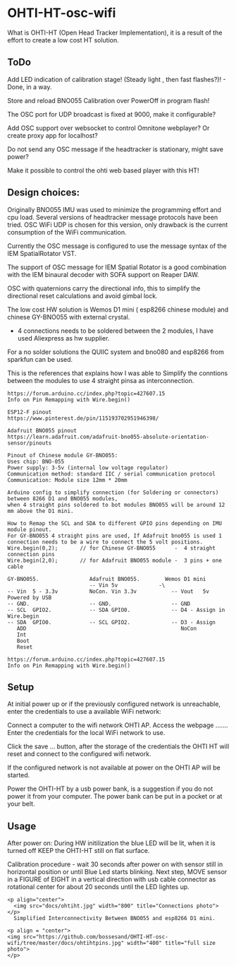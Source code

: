 # OHTI-HT-osc-wifi

 What is OHTI-HT  (Open Head Tracker Implementation), it is a result of the effort to create a low cost HT solution. 

ToDo
--------
Add LED indication of calibration stage! (Steady light , then fast flashes?)! - Done, in a way.

Store and reload BNO055 Calibration over PowerOff in program flash!

The OSC port for UDP broadcast is fixed at 9000, make it configurable?

Add OSC support over websocket to control Omnitone webplayer? Or create proxy app for localhost?

Do not send any OSC message if the headtracker is stationary, might save power?

Make it possible to control the ohti web based player with this HT!

Design choices: 
-------------------------
Originally BNO055 IMU was used to minimize the programming effort and cpu load.
Several versions of headtracker message protocols have been tried.
OSC WiFi UDP is chosen for this version, only drawback is the current consumption of the WiFi communication.

Currently the OSC message is configured to use the message syntax of the IEM SpatialRotator VST.

The support of OSC message for IEM Spatial Rotator is a good combination with the IEM binaural decoder with SOFA support on Reaper DAW.

OSC with quaternions carry the directional info, this to simplify the directional reset calculations and avoid gimbal lock.

The low cost HW solution is Wemos D1 mini ( esp8266 chinese module) and chinese GY-BNO055 with external crystal.
- 4 connections needs to be soldered between the 2 modules, I have used Aliexpress as hw supplier.

For a no solder solutions the QUIIC system and bno080 and esp8266 from sparkfun can be used.

This is the references that explains how I was able to Simplify the conntions between the modules to use 4 straight pinsa as interconnection.
```
https://forum.arduino.cc/index.php?topic=427607.15 
Info on Pin Remapping with Wire.begin()

ESP12-F pinout
https://www.pinterest.de/pin/115193702951946398/    

Adafruit BNO055 pinout 
https://learn.adafruit.com/adafruit-bno055-absolute-orientation-sensor/pinouts

Pinout of Chinese module GY-BNO055:
Uses chip: BNO-055
Power supply: 3-5v (internal low voltage regulator)
Communication method: standard IIC / serial communication protocol
Communication: Module size 12mm * 20mm

Arduino config to simplify connection (for Soldering or connectors) between 8266 D1 and BNO055 modules,
when 4 straight pins soldered to bot modules BNO055 will be around 12 mm above the D1 mini. 

How to Remap the SCL and SDA to different GPIO pins depending on IMU module pinout.
For GY-BNO055 4 straight pins are used, If Adafruit bno055 is used 1 connection needs to be a wire to connect the 5 volt positions.
Wire.begin(0,2);       // for Chinese GY-BNO055      -  4 straight connection pins
Wire.begin(2,0);       // for Adafruit BNO055 module -  3 pins + one cable

GY-BNO055.                Adafruit BNO055.        Wemos D1 mini
                          -- Vin 5v             -\                 
-- Vin  5 - 3.3v          NoCon. Vin 3.3v           -- Vout   5v Powered by USB
-- GND.                   -- GND.                   -- GND
-- SCL  GPIO2.            -- SDA GPIO0.             -- D4 - Assign in Wire.begin 
-- SDA  GPIO0.            -- SCL GPIO2.             -- D3 - Assign
   ADD                                                 NoCon
   Int
   Boot
   Reset

https://forum.arduino.cc/index.php?topic=427607.15 
Info on Pin Remapping with Wire.begin()
```

Setup
---------
At initial power up or if the previously configured network is unreachable, enter the credentials to use a available WiFi network:

Connect a computer to the wifi network OHTI AP.
Access the webpage .......
Enter the credentials for the local WiFi network to use.

Click the save ... button, after the storage of the credentials the OHTI HT will reset and connect to the configured wifi network.

If the configured network is not available at power on the OHTI AP will be started.

Power the OHTI-HT by a usb power bank, is a suggestion if you do not power it from your computer. The power bank can be put in a pocket or at your belt.

Usage
----------
After power on:
During HW initilization the blue LED will be lit, when it is turned off KEEP the OHTI-HT still on flat surface.

Calibration procedure - wait 30 seconds after power on with sensor still in horizontal position or until Blue Led starts blinking.
Next step, MOVE sensor in a FIGURE of EIGHT in a vertical direction with usb cable connector as rotational center for about 20 seconds until the LED lightes up.
```
<p align="center">
  <img src="docs/ohtiht.jpg" width="800" title="Connections photo"></p>
  Simplified Interconnectivity Between BNO055 and esp8266 D1 mini.
  
<p align = "center">
<img src="https://github.com/bossesand/OHTI-HT-osc-wifi/tree/master/docs/ohtihtpins.jpg" width="400" title="full size photo">
</p>


